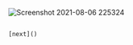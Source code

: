 ![Screenshot 2021-08-06 225324](https://user-images.githubusercontent.com/84153348/128598377-aecc3a6d-9c2b-4f3f-9c51-73059770d6ab.jpg)

                                                                                                                                     [next]()
